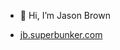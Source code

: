 - 👋 Hi, I’m Jason Brown

- [jb.superbunker.com](https://jb.superbunker.com)

<!---
superbunker/superbunker is a ✨ special ✨ repository because its `README.md` (this file) appears on your GitHub profile.
You can click the Preview link to take a look at your changes.
--->
